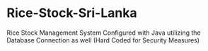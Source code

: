 # Rice-Stock-Sri-Lanka
Rice Stock Management System Configured with Java  utilizing the Database Connection as well (Hard Coded for Security Measures)
